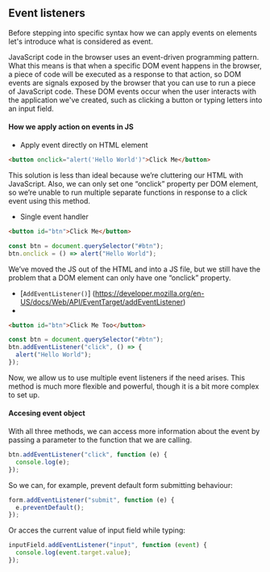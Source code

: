 ## Event listeners

Before stepping into specific syntax how we can apply events on elements let's introduce what is considered as event.

JavaScript code in the browser uses an event-driven programming pattern. What this means is that when a specific DOM event happens in the browser, a piece of code will be executed as a response to that action, so DOM events are signals exposed by the browser that you can use to run a piece of JavaScript code. These DOM events occur when the user interacts with the application we've created, such as clicking a button or typing letters into an input field.

#### How we apply action on events in JS

- Apply event directly on HTML element

```html
<button onclick="alert('Hello World')">Click Me</button>
```

This solution is less than ideal because we’re cluttering our HTML with JavaScript. Also, we can only set one “onclick” property per DOM element, so we’re unable to run multiple separate functions in response to a click event using this method.

- Single event handler

```html
<button id="btn">Click Me</button>
```

```javascript
const btn = document.querySelector("#btn");
btn.onclick = () => alert("Hello World");
```

We’ve moved the JS out of the HTML and into a JS file, but we still have the problem that a DOM element can only have one “onclick” property.

- [`AddEventListener()`] (https://developer.mozilla.org/en-US/docs/Web/API/EventTarget/addEventListener)
-

```html
<button id="btn">Click Me Too</button>
```

```javascript
const btn = document.querySelector("#btn");
btn.addEventListener("click", () => {
  alert("Hello World");
});
```

Now, we allow us to use multiple event listeners if the need arises. This method is much more flexible and powerful, though it is a bit more complex to set up.

#### Accesing event object

With all three methods, we can access more information about the event by passing a parameter to the function that we are calling.

```javascript
btn.addEventListener("click", function (e) {
  console.log(e);
});
```

So we can, for example, prevent default form submitting behaviour:

```javascript
form.addEventListener("submit", function (e) {
  e.preventDefault();
});
```

Or acces the current value of input field while typing:

```javascript
inputField.addEventListener("input", function (event) {
  console.log(event.target.value);
});
```
